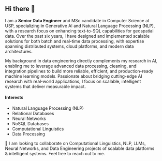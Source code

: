 ## Hi there 👋

I am a **Senior Data Engineer** and MSc candidate in Computer Science at USP, specializing in Generative AI and Natural Language Processing (NLP), with a research focus on enhancing text-to-SQL capabilities for geospatial data. Over the past six years, I have designed and implemented scalable solutions for both batch and real-time data processing, with expertise spanning distributed systems, cloud platforms, and modern data architectures.

My background in data engineering directly complements my research in AI, enabling me to leverage advanced data processing, cleaning, and integration pipelines to build more reliable, efficient, and production-ready machine learning models. Passionate about bridging cutting-edge AI research with real-world applications, I focus on scalable, intelligent systems that deliver measurable impact.

#### Interests
- Natural Language Processing (NLP)
- Relational Databases
- Neural Networks
- NoSQL Databases
- Computational Linguistics
- Data Processing

🤝 I am looking to collaborate on Computational Linguistics, NLP, LLMs, Neural Networks, 
and Data Engineering projects of scalable data platforms & intelligent systems.
Feel free to reach out to me.